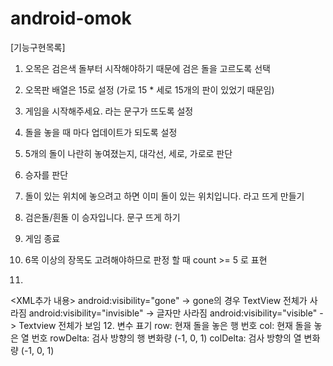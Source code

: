 # android-omok
[기능구현목록]

1. 오목은 검은색 돌부터 시작해야하기 때문에 검은 돌을 고르도록 선택
2. 오목판 배열은 15로 설정 (가로 15 * 세로 15개의 판이 있었기 때문임)
3. 게임을 시작해주세요. 라는 문구가 뜨도록 설정
4. 돌을 놓을 때 마다 업데이트가 되도록 설정
5. 5개의 돌이 나란히 놓여졌는지, 대각선, 세로, 가로로 판단
6. 승자를 판단
7. 돌이 있는 위치에 놓으려고 하면 이미 돌이 있는 위치입니다. 라고 뜨게 만들기
8. 검은돌/흰돌 이 승자입니다. 문구 뜨게 하기
9. 게임 종료
10. 6목 이상의 장목도 고려해야하므로 판정 할 때 count >= 5 로 표현

11. 
<XML추가 내용> 
    android:visibility="gone" -> gone의 경우 TextView 전체가 사라짐
    android:visibility="invisible" -> 글자만 사라짐
    android:visibility="visible" -> Textview 전체가 보임
12. 변수 표기 
row: 현재 돌을 놓은 행 번호
col: 현재 돌을 놓은 열 번호
rowDelta: 검사 방향의 행 변화량 (-1, 0, 1)
colDelta: 검사 방향의 열 변화량 (-1, 0, 1)
